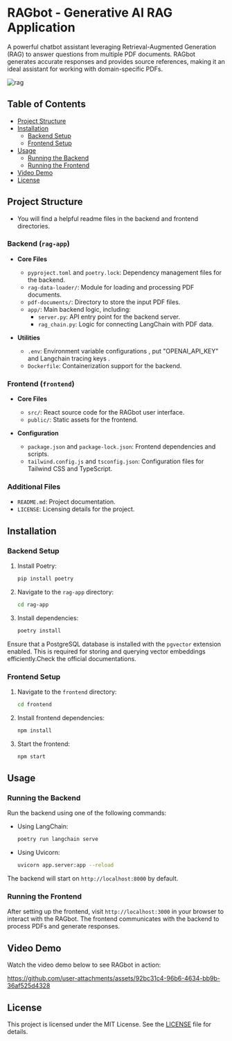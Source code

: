 # RAGbot - Generative AI RAG Application

A powerful chatbot assistant leveraging Retrieval-Augmented Generation (RAG) to answer questions from multiple PDF documents. RAGbot generates accurate responses and provides source references, making it an ideal assistant for working with domain-specific PDFs.

![rag](https://github.com/user-attachments/assets/58719381-f326-41ff-be0f-f20eedd1c7fc)

## Table of Contents

- [Project Structure](#project-structure)
- [Installation](#installation)
  - [Backend Setup](#backend-setup)
  - [Frontend Setup](#frontend-setup)
- [Usage](#usage)
  - [Running the Backend](#running-the-backend)
  - [Running the Frontend](#running-the-frontend)
- [Video Demo](#video-demo)
- [License](#license)

## Project Structure
- You will find a helpful readme files in the backend and frontend directories.
### Backend (`rag-app`)

- **Core Files**  
  - `pyproject.toml` and `poetry.lock`: Dependency management files for the backend.  
  - `rag-data-loader/`: Module for loading and processing PDF documents.  
  - `pdf-documents/`: Directory to store the input PDF files.  
  - `app/`: Main backend logic, including:  
    - `server.py`: API entry point for the backend server.  
    - `rag_chain.py`: Logic for connecting LangChain with PDF data.  

- **Utilities**  
  - `.env`: Environment variable configurations , put "OPENAI_API_KEY" and Langchain tracing keys .  
  - `Dockerfile`: Containerization support for the backend.

### Frontend (`frontend`)

- **Core Files**  
  - `src/`: React source code for the RAGbot user interface.  
  - `public/`: Static assets for the frontend.

- **Configuration**  
  - `package.json` and `package-lock.json`: Frontend dependencies and scripts.  
  - `tailwind.config.js` and `tsconfig.json`: Configuration files for Tailwind CSS and TypeScript.

### Additional Files

- `README.md`: Project documentation.  
- `LICENSE`: Licensing details for the project.

## Installation

### Backend Setup

1. Install Poetry:

   ```bash
   pip install poetry
   ```

2. Navigate to the `rag-app` directory:

   ```bash
   cd rag-app
   ```

3. Install dependencies:

   ```bash
   poetry install
   ```

Ensure that a PostgreSQL database is installed with the `pgvector` extension enabled. This is required for storing and querying vector embeddings efficiently.Check the official documentations.
### Frontend Setup

1. Navigate to the `frontend` directory:

   ```bash
   cd frontend
   ```

2. Install frontend dependencies:

   ```bash
   npm install
   ```

3. Start the frontend:

   ```bash
   npm start
   ```

## Usage

### Running the Backend

Run the backend using one of the following commands:

- Using LangChain:

   ```bash
   poetry run langchain serve
   ```

- Using Uvicorn:

   ```bash
   uvicorn app.server:app --reload
   ```

The backend will start on `http://localhost:8000` by default.

### Running the Frontend

After setting up the frontend, visit `http://localhost:3000` in your browser to interact with the RAGbot. The frontend communicates with the backend to process PDFs and generate responses.

## Video Demo

Watch the video demo below to see RAGbot in action:

https://github.com/user-attachments/assets/92bc31c4-96b6-4634-bb9b-36af525d4328



## License

This project is licensed under the MIT License. See the [LICENSE](LICENSE) file for details.
